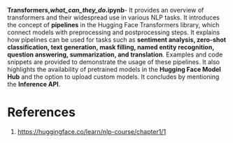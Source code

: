 
**Transformers,_what_can_they_do_.ipynb**- It provides an overview of transformers and their widespread use in various NLP tasks. It introduces the concept of **pipelines** in the Hugging Face Transformers library, which connect models with preprocessing and postprocessing steps. It explains how pipelines can be used for tasks such as **sentiment analysis, zero-shot classification, text generation, mask filling, named entity recognition, question answering, summarization, and translation**. Examples and code snippets are provided to demonstrate the usage of these pipelines. It also highlights the availability of pretrained models in the **Hugging Face Model Hub** and the option to upload custom models. It concludes by mentioning the **Inference API**.


# References
1. https://huggingface.co/learn/nlp-course/chapter1/1